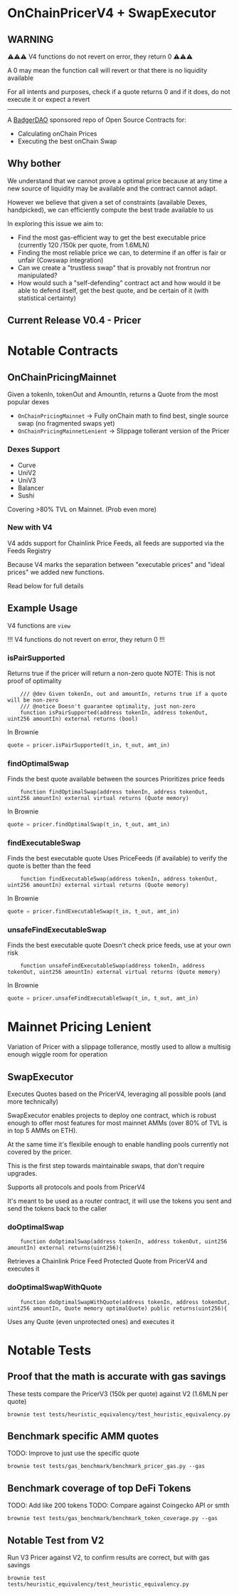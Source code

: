 # OnChainPricerV4 + SwapExecutor

## WARNING

⚠️⚠️⚠️ V4 functions do not revert on error, they return 0 ⚠️⚠️⚠️

A 0 may mean the function call will revert or that there is no liquidity available

For all intents and purposes, check if a quote returns 0 and if it does, do not execute it or expect a revert


-----

A [BadgerDAO](https://app.badger.com/) sponsored repo of Open Source Contracts for:

- Calculating onChain Prices
- Executing the best onChain Swap

## Why bother

We understand that we cannot prove a optimal price because at any time a new source of liquidity may be available and the contract cannot adapt.

However we believe that given a set of constraints (available Dexes, handpicked), we can efficiently compute the best trade available to us

In exploring this issue we aim to:
- Find the most gas-efficient way to get the best executable price (currently 120 /150k per quote, from 1.6MLN)
- Finding the most reliable price we can, to determine if an offer is fair or unfair (Cowswap integration)
- Can we create a "trustless swap" that is provably not frontrun nor manipulated?
- How would such a "self-defending" contract act and how would it be able to defend itself, get the best quote, and be certain of it (with statistical certainty)

## Current Release V0.4 - Pricer

# Notable Contracts

## OnChainPricingMainnet

Given a tokenIn, tokenOut and AmountIn, returns a Quote from the most popular dexes

- `OnChainPricingMainnet` -> Fully onChain math to find best, single source swap (no fragmented swaps yet)
- `OnChainPricingMainnetLenient` -> Slippage tollerant version of the Pricer

### Dexes Support
- Curve
- UniV2
- UniV3
- Balancer
- Sushi

Covering >80% TVL on Mainnet. (Prob even more)

### New with V4

V4 adds support for Chainlink Price Feeds, all feeds are supported via the Feeds Registry

Because V4 marks the separation between "executable prices" and "ideal prices" we added new functions.

Read below for full details

## Example Usage

V4 functions are `view`

!!! V4 functions do not revert on error, they return 0 !!!
### isPairSupported

Returns true if the pricer will return a non-zero quote
NOTE: This is not proof of optimality

```solidity
    /// @dev Given tokenIn, out and amountIn, returns true if a quote will be non-zero
    /// @notice Doesn't guarantee optimality, just non-zero
    function isPairSupported(address tokenIn, address tokenOut, uint256 amountIn) external returns (bool)
```

In Brownie
```python
quote = pricer.isPairSupported(t_in, t_out, amt_in)
```

### findOptimalSwap

Finds the best quote available between the sources
Prioritizes price feeds


```solidity
    function findOptimalSwap(address tokenIn, address tokenOut, uint256 amountIn) external virtual returns (Quote memory)
```

In Brownie
```python
quote = pricer.findOptimalSwap(t_in, t_out, amt_in)
```

### findExecutableSwap

Finds the best executable quote
Uses PriceFeeds (if available) to verify the quote is better than the feed

```solidity
    function findExecutableSwap(address tokenIn, address tokenOut, uint256 amountIn) external virtual returns (Quote memory)
```

In Brownie
```python
quote = pricer.findExecutableSwap(t_in, t_out, amt_in)
```


### unsafeFindExecutableSwap

Finds the best executable quote
Doesn't check price feeds, use at your own risk

```solidity
    function unsafeFindExecutableSwap(address tokenIn, address tokenOut, uint256 amountIn) external virtual returns (Quote memory)
```

In Brownie
```python
quote = pricer.unsafeFindExecutableSwap(t_in, t_out, amt_in)
```

# Mainnet Pricing Lenient

Variation of Pricer with a slippage tollerance, mostly used to allow a multisig enough wiggle room for operation


## SwapExecutor

Executes Quotes based on the PricerV4, leveraging all possible pools (and more technically)

SwapExecutor enables projects to deploy one contract, which is robust enough to offer most features for most mainnet AMMs (over 80% of TVL is in top 5 AMMs on ETH).

At the same time it's flexibile enough to enable handling pools currently not covered by the pricer.

This is the first step towards maintainable swaps, that don't require upgrades.

Supports all protocols and pools from PricerV4

It's meant to be used as a router contract, it will use the tokens you sent and send the tokens back to the caller

### doOptimalSwap

```solidity
    function doOptimalSwap(address tokenIn, address tokenOut, uint256 amountIn) external returns(uint256){
```
Retrieves a Chainlink Price Feed Protected Quote from PricerV4 and executes it

### doOptimalSwapWithQuote
```solidity
    function doOptimalSwapWithQuote(address tokenIn, address tokenOut, uint256 amountIn, Quote memory optimalQuote) public returns(uint256){		
```

Uses any Quote (even unprotected ones) and executes it


# Notable Tests

## Proof that the math is accurate with gas savings

These tests compare the PricerV3 (150k per quote) against V2 (1.6MLN per quote)

```
brownie test tests/heuristic_equivalency/test_heuristic_equivalency.py

```

## Benchmark specific AMM quotes
TODO: Improve to just use the specific quote

```
brownie test tests/gas_benchmark/benchmark_pricer_gas.py --gas
```

## Benchmark coverage of top DeFi Tokens

TODO: Add like 200 tokens
TODO: Compare against Coingecko API or smth

```
brownie test tests/gas_benchmark/benchmark_token_coverage.py --gas
```

## Notable Test from V2

Run V3 Pricer against V2, to confirm results are correct, but with gas savings

```
brownie test  tests/heuristic_equivalency/test_heuristic_equivalency.py
